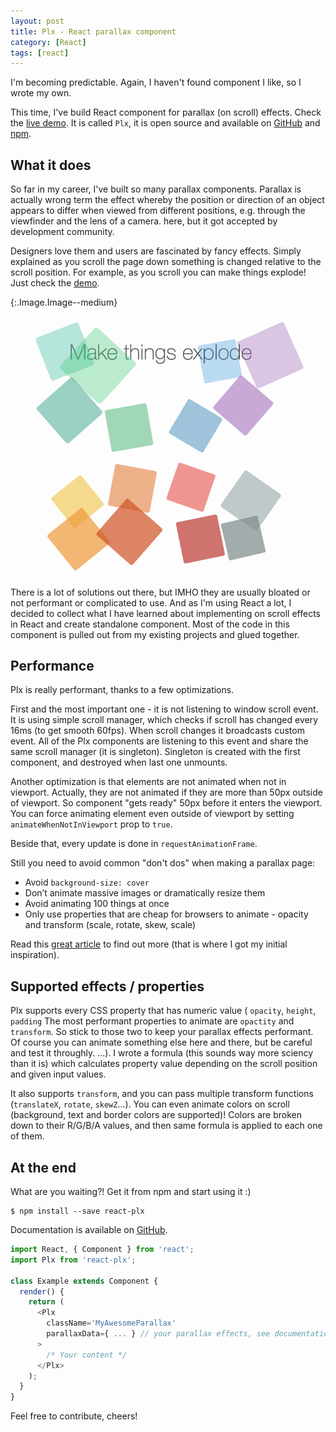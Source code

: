 ```yaml
---
layout: post
title: Plx - React parallax component
category: [React]
tags: [react]
---
```


I'm becoming predictable. Again, I haven't found component I like, so I wrote my own.

This time, I've build React component for parallax (on scroll) effects.
Check the [live demo](https://stanko.github.io/react-plx/). It is called `Plx`, it is open source and available on [GitHub](https://github.com/Stanko/react-plx) and [npm](https://www.npmjs.com/package/react-plx).

## What it does

So far in my career, I've built so many parallax components. Parallax is actually
<label class="SideNote-trigger">wrong term</label>
<span class="SideNote">
the effect whereby the position or direction of an object appears to differ when
viewed from different positions, e.g. through the viewfinder and the lens of a camera.
</span>
here, but it got accepted by development community.

Designers love them and users are fascinated by fancy effects. Simply explained as you scroll the page down something is changed relative to the scroll position. For example, as you scroll you can make things explode! Just check the [demo](https://stanko.github.io/react-plx/).

{:.Image.Image--medium}
[![Make things explode! Plx demo](/public/img/plx-explode.png)](https://stanko.github.io/react-plx)

There is a lot of solutions out there, but IMHO they are usually bloated or not performant or complicated to use. And as I'm using React a lot, I decided to collect what I have learned about implementing on scroll effects in React and create standalone component. Most of the code in this component is pulled out from my existing projects and glued together.

<!--more-->

## Performance

Plx is really performant, thanks to a few optimizations.

First and the most important one - it is not listening to window scroll event.
It is using simple scroll manager, which checks if scroll has changed every 16ms (to get smooth 60fps).
When scroll changes it broadcasts custom event.
All of the Plx components are listening to this event and share the same scroll manager (it is singleton).
Singleton is created with the first component, and destroyed when last one unmounts.

Another optimization is that elements are not animated when not in viewport.
Actually, they are not animated if they are more than 50px outside of viewport.
So component "gets ready" 50px before it enters the viewport.
You can force animating element even outside of viewport by setting `animateWhenNotInViewport` prop to `true`.

Beside that, every update is done in `requestAnimationFrame`.

Still you need to avoid common "don't dos" when making a parallax page:

* Avoid `background-size: cover`
* Don’t animate massive images or dramatically resize them
* Avoid animating 100 things at once
* Only use properties that are cheap for browsers to animate - opacity and transform (scale, rotate, skew, scale)

Read this [great article](https://medium.com/@dhg/parallax-done-right-82ced812e61c) to find out more (that is where I got my initial inspiration).


## Supported effects / properties

Plx supports every CSS property that has numeric value (
<label class="SideNote-trigger">`opacity`, `height`, `padding`</label>
<span class="SideNote">
The most performant properties to animate are `opactity` and `transform`. So stick to those two to keep your parallax effects performant. Of course you can animate something else here and there, but be careful and test it throughly.
</span>
...). I wrote a formula (this sounds way more sciency than it is)
which calculates property value depending on the scroll position and given input values.

It also supports `transform`, and you can pass multiple transform functions (`translateX`, `rotate`, `skewZ`...).
You can even animate colors on scroll (background, text and border colors are supported)! Colors are broken down to their R/G/B/A values, and then same formula is applied to each one of them.


## At the end

What are you waiting?! Get it from npm and start using it :)

```
$ npm install --save react-plx
```

Documentation is available on [GitHub](https://github.com/Stanko/react-plx).

```js
import React, { Component } from 'react';
import Plx from 'react-plx';

class Example extends Component {
  render() {
    return (
      <Plx
        className='MyAwesomeParallax'
        parallaxData={ ... } // your parallax effects, see documentation
      >
        /* Your content */
      </Plx>
    );
  }
}
```

Feel free to contribute, cheers!
